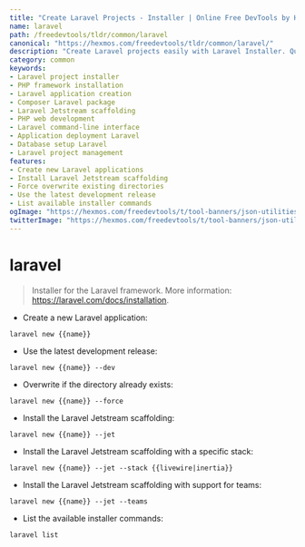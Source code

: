 ```yaml
---
title: "Create Laravel Projects - Installer | Online Free DevTools by Hexmos"
name: laravel
path: /freedevtools/tldr/common/laravel
canonical: "https://hexmos.com/freedevtools/tldr/common/laravel/"
description: "Create Laravel projects easily with Laravel Installer. Quickly set up new applications, manage dependencies, and scaffold your development environment. Free online tool, no registration required."
category: common
keywords:
- Laravel project installer
- PHP framework installation
- Laravel application creation
- Composer Laravel package
- Laravel Jetstream scaffolding
- PHP web development
- Laravel command-line interface
- Application deployment Laravel
- Database setup Laravel
- Laravel project management
features:
- Create new Laravel applications
- Install Laravel Jetstream scaffolding
- Force overwrite existing directories
- Use the latest development release
- List available installer commands
ogImage: "https://hexmos.com/freedevtools/t/tool-banners/json-utilities-banner.png"
twitterImage: "https://hexmos.com/freedevtools/t/tool-banners/json-utilities-banner.png"
---
```


# laravel

> Installer for the Laravel framework.
> More information: <https://laravel.com/docs/installation>.

- Create a new Laravel application:

`laravel new {{name}}`

- Use the latest development release:

`laravel new {{name}} --dev`

- Overwrite if the directory already exists:

`laravel new {{name}} --force`

- Install the Laravel Jetstream scaffolding:

`laravel new {{name}} --jet`

- Install the Laravel Jetstream scaffolding with a specific stack:

`laravel new {{name}} --jet --stack {{livewire|inertia}}`

- Install the Laravel Jetstream scaffolding with support for teams:

`laravel new {{name}} --jet --teams`

- List the available installer commands:

`laravel list`
